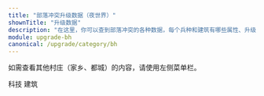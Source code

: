 ```yaml
---
title: "部落冲突升级数据（夜世界）"
shownTitle: "升级数据"
description: "在这里，你可以查到部落冲突的各种数据，每个兵种和建筑有哪些属性、升级要多久、多少资源这些东西写得清清楚楚。本页面是夜世界（建筑大师基地）的数据。"
module: upgrade-bh
canonical: /upgrade/category/bh
---
```


<script setup>
import ListItems from '@/components/upgrade/ListItems.vue';
import ListItem from '@/components/upgrade/ListItem.vue';
import { getCookie } from '@/assets/global/utils.js';

let activeTabIndex = 0;
const activeTabCookieValue = getCookie("cp-upgrade-active-tab");
if (activeTabCookieValue === "bh-buildings") {
    activeTabIndex = 1;
}
</script>

如需查看其他村庄（家乡、都城）的内容，请使用左侧菜单栏。

<SwitchTabs contentClass="cp-upgrade-item" :stickyTabs="true" :averageTabs="true" :pageTabs="true">
    <SwitchTab tabId="cp-upgrade-techniques"
        :activeTab="activeTabIndex === 0"
        upgradeCookieValue="bh-techniques">科技</SwitchTab>
    <SwitchTab tabId="cp-upgrade-buildings"
        :activeTab="activeTabIndex === 1"
        upgradeCookieValue="bh-buildings">建筑</SwitchTab>
</SwitchTabs>

<SwitchTabGroup id="cp-upgrade-techniques" class="cp-upgrade-item">
    <ListItems title="兵种" imgFolder="bh_tech">
        <ListItem name="狂暴野蛮人" imgSrc="1000/Raged_Barbarian_thumb.png" link="1000-Raged-Barbarian" :lazyLoading="false" />
        <ListItem name="隐秘弓箭手" imgSrc="1001/Sneaky_Archer_thumb.png" link="1001-Sneaky-Archer" :lazyLoading="false" />
        <ListItem name="巨人拳击手" imgSrc="1002/Boxer_Giant_thumb.png" link="1002-Boxer-Giant" :lazyLoading="false" />
        <ListItem name="异变亡灵" imgSrc="1003/Beta_Minion_thumb.png" link="1003-Beta-Minion" :lazyLoading="false" />
        <ListItem name="炸弹兵" imgSrc="1004/Bomber_thumb.png" link="1004-Bomber" :lazyLoading="false" />
        <ListItem name="飞龙宝宝" imgSrc="1005/Baby_Dragon_thumb.png" link="1005-Baby-Dragon" :lazyLoading="false" />
        <ListItem name="加农炮战车" imgSrc="1006/Cannon_Cart_thumb.png" link="1006-Cannon-Cart" :lazyLoading="false" />
        <ListItem name="暗夜女巫" imgSrc="1007/Night_Witch_thumb.png" link="1007-Night-Witch" :lazyLoading="false" />
        <ListItem name="骷髅气球" imgSrc="1008/Drop_Ship_thumb.png" link="1008-Drop-Ship" :lazyLoading="false" />
        <ListItem name="雷霆皮卡" imgSrc="1009/Power_P.E.K.K.A_thumb.png" link="1009-Power-P.E.K.K.A" :lazyLoading="false" />
        <ListItem name="野猪飞骑" imgSrc="100a/Hog_Glider_thumb.png" link="100a-Hog-Glider" :lazyLoading="false" />
        <ListItem name="电火法师" imgSrc="100b/Electrofire_Wizard_Fire_thumb.png" link="100b-Electrofire-Wizard" :lazyLoading="false" />
    </ListItems>
    <ListItems title="英雄" imgFolder="bh_tech">
        <ListItem name="战争机器" imgSrc="10f0/Battle_Machine_thumb.png" link="10f0-Battle-Machine" :lazyLoading="false" />
        <ListItem name="战斗直升机" imgSrc="10f1/Battle_Copter_thumb.png" link="10f1-Battle-Copter" :lazyLoading="false" />
    </ListItems>
</SwitchTabGroup>

<SwitchTabGroup id="cp-upgrade-buildings" class="cp-upgrade-item">
    <ListItems title="大本营及武器" imgFolder="bh_buildings">
        <ListItem name="建筑大师大本营" imgSrc="1200/Builder_Hall10.png" link="1200-Builder-Hall" />
        <ListItem name="奥仔哨站" imgSrc="1240/O.T.T.O's_Outpost10.png" link="1240-O.T.T.O's-Outpost" />
        <ListItem name="电击车" imgSrc="1241/Zappy_thumb.png" link="1241-Zappy" />
    </ListItems>
    <ListItems title="防御建筑" imgFolder="bh_buildings">
        <ListItem name="城墙" imgSrc="110c/Wall10.png" link="110c-Walls" />
        <ListItem name="加农炮" imgSrc="1100/Cannon10.png" link="1100-Cannon" />
        <ListItem name="双管加农炮" imgSrc="1101/Double_Cannon10.png" link="1101-Double-Cannon" />
        <ListItem name="箭塔" imgSrc="1102/Archer_Tower10.png" link="1102-Archer-Tower" />
        <ListItem name="特斯拉电磁塔" imgSrc="1103/Hidden_Tesla10.png" link="1103-Hidden-Tesla" />
        <ListItem name="防空火炮" imgSrc="1104/Firecrackers10.png" link="1104-Firecrackers" />
        <ListItem name="撼地巨石" imgSrc="1105/Crusher10.png" link="1105-Crusher" />
        <ListItem name="守卫岗哨" imgSrc="1106/Guard_Post10.png" link="1106-Guard-Post" />
        <ListItem name="空中炸弹发射器" imgSrc="1107/Air_Bombs10.png" link="1107-Air-Bombs" />
        <ListItem name="多管迫击炮" imgSrc="1108/Multi_Mortar10.png" link="1108-Multi-Mortar" />
        <ListItem name="熔岩火炮" imgSrc="1109/Roaster10.png" link="1109-Roaster" />
        <ListItem name="巨型加农炮" imgSrc="110a/Giant_Cannon10.png" link="110a-Giant-Cannon" />
        <ListItem name="超级特斯拉电磁塔" imgSrc="110b/Mega_Tesla10.png" link="110b-Mega-Tesla" />
        <ListItem name="熔岩发射器" imgSrc="110d/Lava_Launcher10.png" link="110d-Lava-Launcher" />
        <ListItem name="X连弩" imgSrc="110e/X-Bow5_Ground.png" link="110e-X-Bow" />
    </ListItems>
    <ListItems title="陷阱" imgFolder="bh_buildings">
        <ListItem name="弹射陷阱" imgSrc="1180/Push_Trap10.png" link="1180-Push-Trap" />
        <ListItem name="隐形弹簧" imgSrc="1181/Spring_Trap4.png" link="1181-Spring-Trap" />
        <ListItem name="地雷" imgSrc="1182/Mine10.png" link="1182-Mine" />
        <ListItem name="巨型地雷" imgSrc="1183/Mega_Mine10.png" link="1183-Mega-Mine" />
    </ListItems>
    <ListItems title="资源类建筑" imgFolder="bh_buildings">
        <ListItem name="金矿" imgSrc="1201/Gold_Mine10.png" link="1201-Gold-Mine" />
        <ListItem name="圣水收集器" imgSrc="1202/Elixir_Collector10.png" link="1202-Elixir-Collector" />
        <ListItem name="储金罐" imgSrc="1203/Gold_Storage10.png" link="1203-Gold-Storage" />
        <ListItem name="圣水瓶" imgSrc="1204/Elixir_Storage10.png" link="1204-Elixir-Storage" />
        <ListItem name="宝石矿井" imgSrc="1205/Gem_Mine10.png" link="1205-Gem-Mine" />
    </ListItems>
    <ListItems title="军事建筑" imgFolder="bh_buildings">
        <ListItem name="建筑大师训练营" imgSrc="1280/Builder_Barracks12.png" link="1280-Builder-Barracks" />
        <ListItem name="兵营" imgSrc="1281/Army_Camp.png" link="1281-Army-Camp" />
        <ListItem name="星空实验室" imgSrc="1282/Star_Laboratory10.png" link="1282-Star-Laboratory" />
        <ListItem name="预备营" imgSrc="1285/Reinforcement_Camp.png" link="1285-Reinforcement-Camp" />
        <ListItem name="治疗小屋" imgSrc="1286/Healing_Hut5.png" link="1286-Healing-Hut" />
    </ListItems>
    <ListItems title="其他建筑" imgFolder="bh_buildings">
        <ListItem name="时光钟楼" imgSrc="1283/Clock_Tower10.png" link="1283-Clock-Tower" />
        <ListItem name="小博实验室" imgSrc="1284/B.O.B_Control5.png" link="1284-B.O.B-Control" />
    </ListItems>
</SwitchTabGroup>